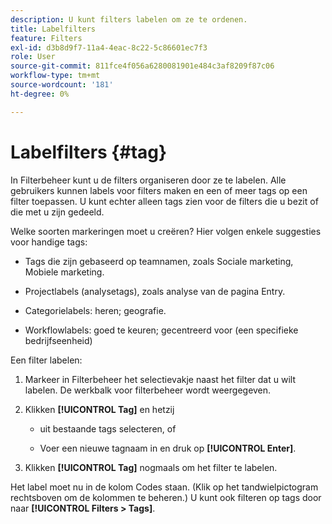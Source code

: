 ```yaml
---
description: U kunt filters labelen om ze te ordenen.
title: Labelfilters
feature: Filters
exl-id: d3b8d9f7-11a4-4eac-8c22-5c86601ec7f3
role: User
source-git-commit: 811fce4f056a6280081901e484c3af8209f87c06
workflow-type: tm+mt
source-wordcount: '181'
ht-degree: 0%

---
```


# Labelfilters {#tag}

In Filterbeheer kunt u de filters organiseren door ze te labelen. Alle gebruikers kunnen labels voor filters maken en een of meer tags op een filter toepassen. U kunt echter alleen tags zien voor de filters die u bezit of die met u zijn gedeeld.

Welke soorten markeringen moet u creëren? Hier volgen enkele suggesties voor handige tags:

* Tags die zijn gebaseerd op teamnamen, zoals Sociale marketing, Mobiele marketing.

* Projectlabels (analysetags), zoals analyse van de pagina Entry.

* Categorielabels: heren; geografie.

* Workflowlabels: goed te keuren; gecentreerd voor (een specifieke bedrijfseenheid)

Een filter labelen:

1. Markeer in Filterbeheer het selectievakje naast het filter dat u wilt labelen. De werkbalk voor filterbeheer wordt weergegeven.

1. Klikken **[!UICONTROL Tag]** en hetzij

   * uit bestaande tags selecteren, of

   * Voer een nieuwe tagnaam in en druk op **[!UICONTROL Enter]**.

1. Klikken **[!UICONTROL Tag]** nogmaals om het filter te labelen.

Het label moet nu in de kolom Codes staan. (Klik op het tandwielpictogram rechtsboven om de kolommen te beheren.)
U kunt ook filteren op tags door naar **[!UICONTROL Filters > Tags]**.
